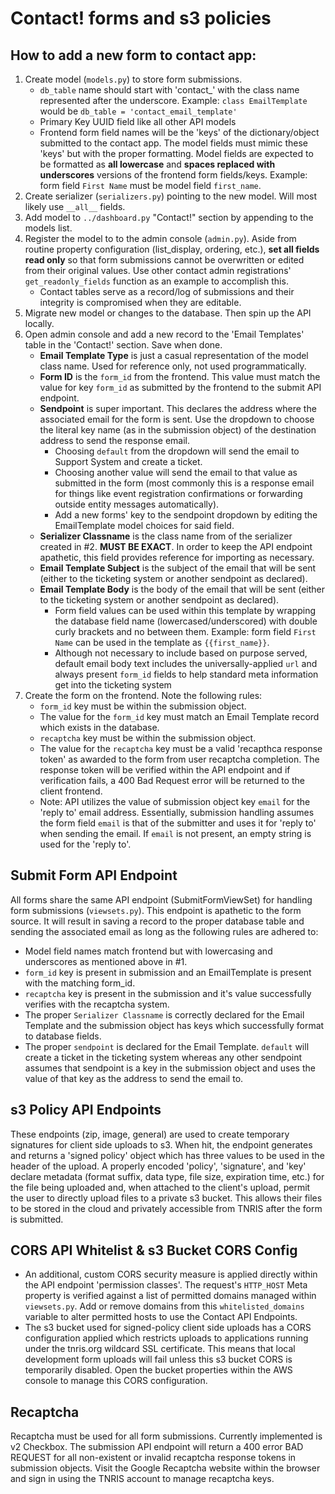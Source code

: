 # Contact! forms and s3 policies

## How to add a new form to contact app:

1. Create model (`models.py`) to store form submissions.
    * `db_table` name should start with 'contact_' with the class name represented after the underscore. Example: `class EmailTemplate` would be `db_table = 'contact_email_template'`
    * Primary Key UUID field like all other API models
    * Frontend form field names will be the 'keys' of the dictionary/object submitted to the contact app. The model fields must mimic these 'keys' but with the proper formatting. Model fields are expected to be formatted as **all lowercase** and **spaces replaced with underscores** versions of the frontend form fields/keys. Example: form field `First Name` must be model field `first_name`.
2. Create serializer (`serializers.py`) pointing to the new model. Will most likely use `__all__` fields.
3. Add model to `../dashboard.py` "Contact!" section by appending to the models list.
4. Register the model to to the admin console (`admin.py`). Aside from routine property configuration (list_display, ordering, etc.), **set all fields read only** so that form submissions cannot be overwritten or edited from their original values. Use other contact admin registrations' `get_readonly_fields` function as an example to accomplish this.
    * Contact tables serve as a record/log of submissions and their integrity is compromised when they are editable.
5. Migrate new model or changes to the database. Then spin up the API locally.
6. Open admin console and add a new record to the 'Email Templates' table in the 'Contact!' section. Save when done.
    *  **Email Template Type** is just a casual representation of the model class name. Used for reference only, not used programmatically.
    *  **Form ID** is the `form_id` from the frontend. This value must match the value for key `form_id` as submitted by the frontend to the submit API endpoint.
    *  **Sendpoint** is super important. This declares the address where the associated email for the form is sent. Use the dropdown to choose the literal key name (as in the submission object) of the destination address to send the response email.
        *  Choosing `default` from the dropdown will send the email to Support System and create a ticket.
        *  Choosing another value will send the email to that value as submitted in the form (most commonly this is a response email for things like event registration confirmations or forwarding outside entity messages automatically).
        *  Add a new forms' key to the sendpoint dropdown by editing the EmailTemplate model choices for said field.
    *  **Serializer Classname** is the class name from of the serializer created in #2. **MUST BE EXACT**. In order to keep the API endpoint apathetic, this field provides reference for importing as necessary.
    *  **Email Template Subject** is the subject of the email that will be sent (either to the ticketing system or another sendpoint as declared).
    *  **Email Template Body** is the body of the email that will be sent (either to the ticketing system or another sendpoint as declared).
        *  Form field values can be used within this template by wrapping the database field name (lowercased/underscored) with double curly brackets and no between them. Example: form field `First Name` can be used in the template as `{{first_name}}`.
        *  Although not necessary to include based on purpose served, default email body text includes the universally-applied `url` and always present `form_id` fields to help standard meta information get into the ticketing system
7.  Create the form on the frontend. Note the following rules:
    * `form_id` key must be within the submission object.
    * The value for the `form_id` key must match an Email Template record which exists in the database.
    * `recaptcha` key must be within the submission object.
    * The value for the `recaptcha` key must be a valid 'recapthca response token' as awarded to the form from user recaptcha completion. The response token will be verified within the API endpoint and if verification fails, a 400 Bad Request error will be returned to the client frontend.
    * Note: API utilizes the value of submission object key `email` for the 'reply to' email address. Essentially, submission handling assumes the form field `email` is that of the submitter and uses it for 'reply to' when sending the email. If `email` is not present, an empty string is used for the 'reply to'.

## Submit Form API Endpoint

All forms share the same API endpoint (SubmitFormViewSet) for handling form submissions (`viewsets.py`). This endpoint is apathetic to the form source. It will result in saving a record to the proper database table and sending the associated email as long as the following rules are adhered to:
* Model field names match frontend but with lowercasing and underscores as mentioned above in #1.
* `form_id` key is present in submission and an EmailTemplate is present with the matching form_id.
* `recaptcha` key is present in the submission and it's value successfully verifies with the recaptcha system.
* The proper `Serializer Classname` is correctly declared for the Email Template and the submission object has keys which successfully format to database fields.
* The proper `sendpoint` is declared for the Email Template. `default` will create a ticket in the ticketing system whereas any other sendpoint assumes that sendpoint is a key in the submission object and uses the value of that key as the address to send the email to.

## s3 Policy API Endpoints

These endpoints (zip, image, general) are used to create temporary signatures for client side uploads to s3. When hit, the endpoint generates and returns a 'signed policy' object which has three values to be used in the header of the upload. A properly encoded 'policy', 'signature', and 'key' declare metadata (format suffix, data type, file size, expiration time, etc.) for the file being uploaded and, when attached to the client's upload, permit the user to directly upload files to a private s3 bucket. This allows their files to be stored in the cloud and privately accessible from TNRIS after the form is submitted.

## CORS API Whitelist & s3 Bucket CORS Config

* An additional, custom CORS security measure is applied directly within the API endpoint 'permission classes'. The request's `HTTP_HOST` Meta property is verified against a list of permitted domains managed within `viewsets.py`. Add or remove domains from this `whitelisted_domains` variable to alter permitted hosts to use the Contact API Endpoints.
* The s3 bucket used for signed-policy client side uploads has a CORS configuration applied which restricts uploads to applications running under the tnris.org wildcard SSL certificate. This means that local development form uploads will fail unless this s3 bucket CORS is temporarily disabled. Open the bucket properties within the AWS console to manage this CORS configuration.

## Recaptcha

Recaptcha must be used for all form submissions. Currently implemented is v2 Checkbox. The submission API endpoint will return a 400 error BAD REQUEST for all non-existent or invalid recaptcha response tokens in submission objects. Visit the Google Recaptcha website within the browser and sign in using the TNRIS account to manage recaptcha keys.